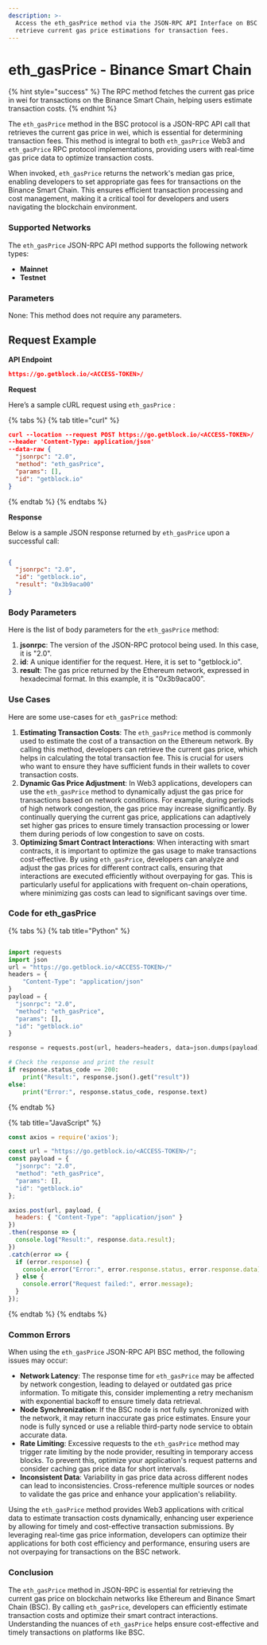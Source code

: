 ```yaml
---
description: >-
  Access the eth_gasPrice method via the JSON-RPC API Interface on BSC to
  retrieve current gas price estimations for transaction fees.
---
```


# eth\_gasPrice - Binance Smart Chain

{% hint style="success" %}
The RPC method fetches the current gas price in wei for transactions on the Binance Smart Chain, helping users estimate transaction costs.
{% endhint %}

The `eth_gasPrice` method in the BSC protocol is a JSON-RPC API call that retrieves the current gas price in wei, which is essential for determining transaction fees. This method is integral to both `eth_gasPrice` Web3 and `eth_gasPrice` RPC protocol implementations, providing users with real-time gas price data to optimize transaction costs.

When invoked, `eth_gasPrice` returns the network's median gas price, enabling developers to set appropriate gas fees for transactions on the Binance Smart Chain. This ensures efficient transaction processing and cost management, making it a critical tool for developers and users navigating the blockchain environment.

### Supported Networks

The `eth_gasPrice` JSON-RPC API method supports the following network types:

* **Mainnet**
* **Testnet**

### Parameters

None: This method does not require any parameters.

## Request Example

**API Endpoint**

```json
https://go.getblock.io/<ACCESS-TOKEN>/
```

**Request**

Here’s a sample cURL request using `eth_gasPrice` :

{% tabs %}
{% tab title="curl" %}
```json
curl --location --request POST https://go.getblock.io/<ACCESS-TOKEN>/
--header 'Content-Type: application/json' 
--data-raw {
  "jsonrpc": "2.0",
  "method": "eth_gasPrice",
  "params": [],
  "id": "getblock.io"
}
```
{% endtab %}
{% endtabs %}

**Response**

Below is a sample JSON response returned by `eth_gasPrice` upon a successful call:

```json

{
  "jsonrpc": "2.0",
  "id": "getblock.io",
  "result": "0x3b9aca00"
}

```

### Body Parameters

Here is the list of body parameters for the `eth_gasPrice` method:

1. **jsonrpc**: The version of the JSON-RPC protocol being used. In this case, it is "2.0".
2. **id**: A unique identifier for the request. Here, it is set to "getblock.io".
3. **result**: The gas price returned by the Ethereum network, expressed in hexadecimal format. In this example, it is "0x3b9aca00".

### Use Cases

Here are some use-cases for `eth_gasPrice` method:

1. **Estimating Transaction Costs**: The `eth_gasPrice` method is commonly used to estimate the cost of a transaction on the Ethereum network. By calling this method, developers can retrieve the current gas price, which helps in calculating the total transaction fee. This is crucial for users who want to ensure they have sufficient funds in their wallets to cover transaction costs.
2. **Dynamic Gas Price Adjustment**: In Web3 applications, developers can use the `eth_gasPrice` method to dynamically adjust the gas price for transactions based on network conditions. For example, during periods of high network congestion, the gas price may increase significantly. By continually querying the current gas price, applications can adaptively set higher gas prices to ensure timely transaction processing or lower them during periods of low congestion to save on costs.
3. **Optimizing Smart Contract Interactions**: When interacting with smart contracts, it is important to optimize the gas usage to make transactions cost-effective. By using `eth_gasPrice`, developers can analyze and adjust the gas prices for different contract calls, ensuring that interactions are executed efficiently without overpaying for gas. This is particularly useful for applications with frequent on-chain operations, where minimizing gas costs can lead to significant savings over time.

### Code for eth\_gasPrice

{% tabs %}
{% tab title="Python" %}
```python

import requests
import json
url = "https://go.getblock.io/<ACCESS-TOKEN>/"
headers = {
    "Content-Type": "application/json"
}
payload = {
  "jsonrpc": "2.0",
  "method": "eth_gasPrice",
  "params": [],
  "id": "getblock.io"
}

response = requests.post(url, headers=headers, data=json.dumps(payload))

# Check the response and print the result
if response.status_code == 200:
    print("Result:", response.json().get("result"))
else:
    print("Error:", response.status_code, response.text)

```
{% endtab %}

{% tab title="JavaScript" %}
```javascript
const axios = require('axios');

const url = "https://go.getblock.io/<ACCESS-TOKEN>/";
const payload = {
  "jsonrpc": "2.0",
  "method": "eth_gasPrice",
  "params": [],
  "id": "getblock.io"
};

axios.post(url, payload, {
  headers: { "Content-Type": "application/json" }
})
.then(response => {
  console.log("Result:", response.data.result);
})
.catch(error => {
  if (error.response) {
    console.error("Error:", error.response.status, error.response.data);
  } else {
    console.error("Request failed:", error.message);
  }
});
```
{% endtab %}
{% endtabs %}

### Common Errors

When using the `eth_gasPrice` JSON-RPC API BSC method, the following issues may occur:

* **Network Latency**: The response time for `eth_gasPrice` may be affected by network congestion, leading to delayed or outdated gas price information. To mitigate this, consider implementing a retry mechanism with exponential backoff to ensure timely data retrieval.
* **Node Synchronization**: If the BSC node is not fully synchronized with the network, it may return inaccurate gas price estimates. Ensure your node is fully synced or use a reliable third-party node service to obtain accurate data.
* **Rate Limiting**: Excessive requests to the `eth_gasPrice` method may trigger rate limiting by the node provider, resulting in temporary access blocks. To prevent this, optimize your application's request patterns and consider caching gas price data for short intervals.
* **Inconsistent Data**: Variability in gas price data across different nodes can lead to inconsistencies. Cross-reference multiple sources or nodes to validate the gas price and enhance your application's reliability.

Using the `eth_gasPrice` method provides Web3 applications with critical data to estimate transaction costs dynamically, enhancing user experience by allowing for timely and cost-effective transaction submissions. By leveraging real-time gas price information, developers can optimize their applications for both cost efficiency and performance, ensuring users are not overpaying for transactions on the BSC network.

### Conclusion

The `eth_gasPrice` method in JSON-RPC is essential for retrieving the current gas price on blockchain networks like Ethereum and Binance Smart Chain (BSC). By calling `eth_gasPrice`, developers can efficiently estimate transaction costs and optimize their smart contract interactions. Understanding the nuances of `eth_gasPrice` helps ensure cost-effective and timely transactions on platforms like BSC.
